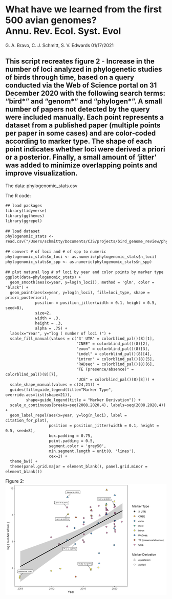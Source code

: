 # What have we learned from the first 500 avian genomes? <br /> Annu. Rev. Ecol. Syst. Evol

G. A. Bravo, C. J. Schmitt, S. V. Edwards 
01/17/2021

## This script recreates figure 2 - Increase in the number of loci analyzed in phylogenetic studies of birds through time, based on a query conducted via the Web of Science portal on 31 December 2020 with the following search terms: “bird*” and “genom*” and “phylogen*”. A small number of papers not detected by the query were included manually. Each point represents a dataset from a published paper (multiple points per paper in some cases) and are color-coded according to marker type. The shape of each point indicates whether loci were derived a priori or a posterior. Finally, a small amount of ‘jitter’ was added to minimize overlapping points and improve visualization.

The data: phylogenomic_stats.csv

The R code:

``` {R}
## load packages
library(tidyverse)
library(ggthemes)
library(ggrepel)

## load dataset
phylogenomic_stats <- read.csv("/Users/schmitty/Documents/CJS/projects/bird_genome_review/phylogenomic_stats.csv")

## convert # of loci and # of spp to numeric
phylogenomic_stats$n_loci <- as.numeric(phylogenomic_stats$n_loci)
phylogenomic_stats$n_spp <- as.numeric(phylogenomic_stats$n_spp)

## plot natural log # of loci by year and color points by marker type
ggplot(data=phylogenomic_stats) +
  geom_smooth(aes(x=year, y=log(n_loci)), method = 'glm', color = "black") +
  geom_point(aes(x=year, y=log(n_loci), fill=loci_type, shape = priori_posteriori),
             position = position_jitter(width = 0.1, height = 0.5, seed=8),
             size=2,
             width = .3,
             height = .3,
             alpha = .75) +
  labs(x="Year", y="log ( number of loci )") +
  scale_fill_manual(values = c("3' UTR" = colorblind_pal()(8)[1],
                               "CNEE" = colorblind_pal()(8)[2],
                               "exon" = colorblind_pal()(8)[3],
                               "indel" = colorblind_pal()(8)[4],
                               "intron" = colorblind_pal()(8)[5],
                               "RADseq" = colorblind_pal()(8)[6],
                               "TE (presence/absence)" = colorblind_pal()(8)[7],
                               "UCE" = colorblind_pal()(8)[8])) +
  scale_shape_manual(values = c(24,21)) +
  guides(fill=guide_legend(title="Marker Type", override.aes=list(shape=21)),
         shape=guide_legend(title = "Marker Derivation")) +
  scale_x_continuous(breaks=seq(2008,2020,4), labels=seq(2008,2020,4)) +
  geom_label_repel(aes(x=year, y=log(n_loci), label = citation_for_plot),
                   position = position_jitter(width = 0.1, height = 0.5, seed=8),
                   box.padding = 0.75,
                   point.padding = 0.5,
                   segment.color = 'grey50',
                   min.segment.length = unit(0, 'lines'),
                   cex=2) +
  theme_bw() +
  theme(panel.grid.major = element_blank(), panel.grid.minor = element_blank())
```
Figure 2: \
![Figure 2](https://github.com/edwards-bird-lab/bird_genomics_review/blob/main/phylogenomic_stats_figure/Fig2.png)
